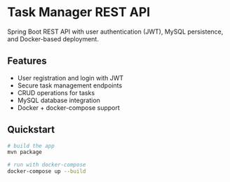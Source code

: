 # Task Manager REST API

Spring Boot REST API with user authentication (JWT), MySQL persistence, and Docker-based deployment.

## Features
- User registration and login with JWT
- Secure task management endpoints
- CRUD operations for tasks
- MySQL database integration
- Docker + docker-compose support

## Quickstart
```bash
# build the app
mvn package

# run with docker-compose
docker-compose up --build
